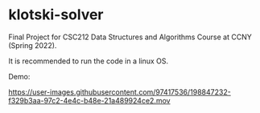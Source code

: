 # klotski-solver
Final Project for CSC212 Data Structures and Algorithms Course at CCNY (Spring 2022).

It is recommended to run the code in a linux OS.

Demo:

https://user-images.githubusercontent.com/97417536/198847232-f329b3aa-97c2-4e4c-b48e-21a489924ce2.mov



